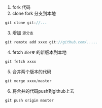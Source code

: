 1. fork 代码
2. clone fork 分支到本地
``` go
git clone git://...
```

3. 增加 ``源分支``
``` go
git remote add xxxx git://github.com/.....
```

4. fetch ``源分支`` 的新版本到本地 
``` go
git fetch xxxx
```
5. 合并两个版本的代码
```go
git merge xxxx/master
```

6. 将合并的代码push到github上去
``` go
git push origin master
```
